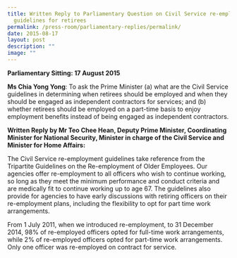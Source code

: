 ```yaml
---
title: Written Reply to Parliamentary Question on Civil Service re‑employment
  guidelines for retirees
permalink: /press-room/parliamentary-replies/permalink/
date: 2015-08-17
layout: post
description: ""
image: ""
---
```

**Parliamentary Sitting: 17 August 2015**  
  
**Ms Chia Yong Yong**: To ask the Prime Minister (a) what are the Civil Service guidelines in determining when retirees should be employed and when they should be engaged as independent contractors for services; and (b) whether retirees should be employed on a part-time basis to enjoy employment benefits instead of being engaged as independent contractors.  
  
**Written Reply by Mr Teo Chee Hean, Deputy Prime Minister, Coordinating Minister for National Security, Minister in charge of the Civil Service and Minister for Home Affairs:**

The Civil Service re-employment guidelines take reference from the Tripartite Guidelines on the Re-employment of Older Employees. Our agencies offer re-employment to all officers who wish to continue working, so long as they meet the minimum performance and conduct criteria and are medically fit to continue working up to age 67. The guidelines also provide for agencies to have early discussions with retiring officers on their re-employment plans, including the flexibility to opt for part time work arrangements.  
  
From 1 July 2011, when we introduced re-employment, to 31 December 2014, 98% of re-employed officers opted for full-time work arrangements, while 2% of re-employed officers opted for part-time work arrangements. Only one officer was re-employed on contract for service.